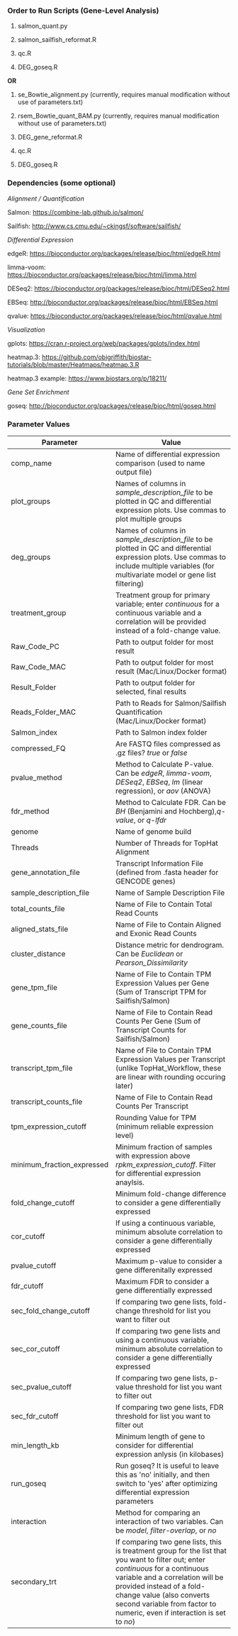 ### Order to Run Scripts (Gene-Level Analysis) ###

1) salmon_quant.py

2) salmon_sailfish_reformat.R

3) qc.R

4) DEG_goseq.R

**OR** 

1) se_Bowtie_alignment.py (currently, requires manual modification without use of parameters.txt)

2) rsem_Bowtie_quant_BAM.py (currently, requires manual modification without use of parameters.txt)

3) DEG_gene_reformat.R

4) qc.R

5) DEG_goseq.R

### Dependencies (some optional) ###

*Alignment / Quantification*

Salmon: https://combine-lab.github.io/salmon/

Sailfish: http://www.cs.cmu.edu/~ckingsf/software/sailfish/

*Differential Expression*

edgeR: https://bioconductor.org/packages/release/bioc/html/edgeR.html

limma-voom: https://bioconductor.org/packages/release/bioc/html/limma.html

DESeq2: https://bioconductor.org/packages/release/bioc/html/DESeq2.html

EBSeq: http://bioconductor.org/packages/release/bioc/html/EBSeq.html

qvalue: https://bioconductor.org/packages/release/bioc/html/qvalue.html

*Visualization*

gplots: https://cran.r-project.org/web/packages/gplots/index.html

heatmap.3: https://github.com/obigriffith/biostar-tutorials/blob/master/Heatmaps/heatmap.3.R

heatmap.3 example: https://www.biostars.org/p/18211/

*Gene Set Enrichment*

goseq: http://bioconductor.org/packages/release/bioc/html/goseq.html

### Parameter Values ###
| Parameter | Value|
|---|---|
|comp_name	| Name of differential expression comparison (used to name output file)
|plot_groups | Names of columns in *sample_description_file* to be plotted in QC and differential expression plots.  Use commas to plot multiple groups|
|deg_groups|Names of columns in *sample_description_file* to be plotted in QC and differential expression plots.  Use commas to include multiple variables (for multivariate model or gene list filtering)|
|treatment_group|Treatment group for primary variable; enter *continuous* for a continuous variable and a correlation will be provided instead of a fold-change value.|
|Raw_Code_PC|Path to output folder for most result|
|Raw_Code_MAC|Path to output folder for most result (Mac/Linux/Docker format)|
|Result_Folder|Path to output folder for selected, final results|
|Reads_Folder_MAC|Path to Reads for Salmon/Sailfish Quantification (Mac/Linux/Docker format)|
|Salmon_index|Path to Salmon index folder|
|compressed_FQ|Are FASTQ files compressed as .gz files?  *true* or *false*|
|pvalue_method|Method to Calculate P-value.  Can be *edgeR*, *limma-voom*, *DESeq2*, *EBSeq*, *lm* (linear regression), or *aov* (ANOVA)|
|fdr_method|Method to Calculate FDR.  Can be *BH* (Benjamini and Hochberg),*q-value*, or *q-lfdr*|
|genome|Name of genome build|
|Threads|Number of Threads for TopHat Alignment|
|gene_annotation_file|Transcript Information File (defined from .fasta header for GENCODE genes)|
|sample_description_file|Name of Sample Description File|
|total_counts_file|Name of File to Contain Total Read Counts|
|aligned_stats_file|Name of File to Contain Aligned and Exonic Read Counts|
|cluster_distance| Distance metric for dendrogram.  Can be *Euclidean* or *Pearson_Dissimilarity*|
|gene_tpm_file|Name of File to Contain TPM Expression Values per Gene (Sum of Transcript TPM for Sailfish/Salmon)|
|gene_counts_file|Name of File to Contain Read Counts Per Gene (Sum of Transcript Counts for Sailfish/Salmon)|
|transcript_tpm_file|Name of File to Contain TPM Expression Values per Transcript (unlike TopHat_Workflow, these are linear with rounding occuring later)|
|transcript_counts_file|Name of File to Contain Read Counts Per Transcript|
|tpm_expression_cutoff|Rounding Value for TPM (minimum reliable expression level)|
|minimum_fraction_expressed|Minimum fraction of samples with expression above *rpkm_expression_cutoff*. Filter for differential expression anaylsis.|
|fold_change_cutoff|Minimum fold-change difference to consider a gene differentially expressed|
|cor_cutoff|If using a continuous variable, minimum absolute correlation to consider a gene differentially expressed|
|pvalue_cutoff|Maximum p-value to consider a gene differenitally expressed|
|fdr_cutoff|Maximum FDR to consider a gene differentially expressed|
|sec_fold_change_cutoff|If comparing two gene lists, fold-change threshold for list you want to filter out|
|sec_cor_cutoff|If comparing two gene lists and using a continuous variable, minimum absolute correlation to consider a gene differentially expressed|
|sec_pvalue_cutoff|If comparing two gene lists, p-value threshold for list you want to filter out|
|sec_fdr_cutoff|If comparing two gene lists, FDR threshold for list you want to filter out|
|min_length_kb|Minimum length of gene to consider for differential expression anlysis (in kilobases)|
|run_goseq| Run goseq?  It is useful to leave this as 'no' initially, and then switch to 'yes' after optimizing differential expression parameters|
|interaction| Method for comparing an interaction of two variables.  Can be *model*, *filter-overlap*, or *no*|
|secondary_trt| If comparing two gene lists, this is treatment group for the list that you want to filter out; enter *continuous* for a continuous variable and a correlation will be provided instead of a fold-change value (also converts second variable from factor to numeric, even if interaction is set to *no*)|
